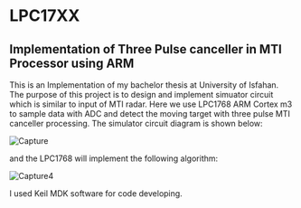# LPC17XX
## Implementation of Three Pulse canceller in MTI Processor using ARM
This is an Implementation of my bachelor thesis at University of Isfahan.
The purpose of this project is to design and implement simuator circuit which is similar to input of MTI radar. Here we use LPC1768 ARM Cortex m3 to 
sample data with ADC and 
detect the moving target with three pulse MTI canceller processing.
The simulator circuit diagram is shown below:

![Capture](https://user-images.githubusercontent.com/79360716/213926490-5dfba126-e796-4ef0-a90f-1caf4a481712.JPG)

and the LPC1768 will implement the following algorithm:

![Capture4](https://user-images.githubusercontent.com/79360716/213926855-dbce6bfa-abc6-41c9-9b8e-25668615bbdd.JPG)

I used Keil MDK software for code developing.
